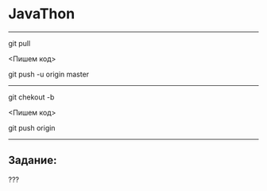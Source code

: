 # JavaThon

---
git pull

<Пишем код>

git push -u origin master

----

git chekout -b <branchname>
  
<Пишем код>

git push origin <branchname>
  
---

## Задание:

???


